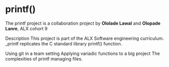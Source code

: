 # printf()

The printf project is a collaboration project by **Ololade Lawal** and
**Olopade Lanre**, ALX cohort 9

Description This project is part of the ALX Software engineering curriculum. _printf replicates the C standard library printf() function.

Using git in a team setting Applying variadic functions to a big project The complexities of printf managing files.
